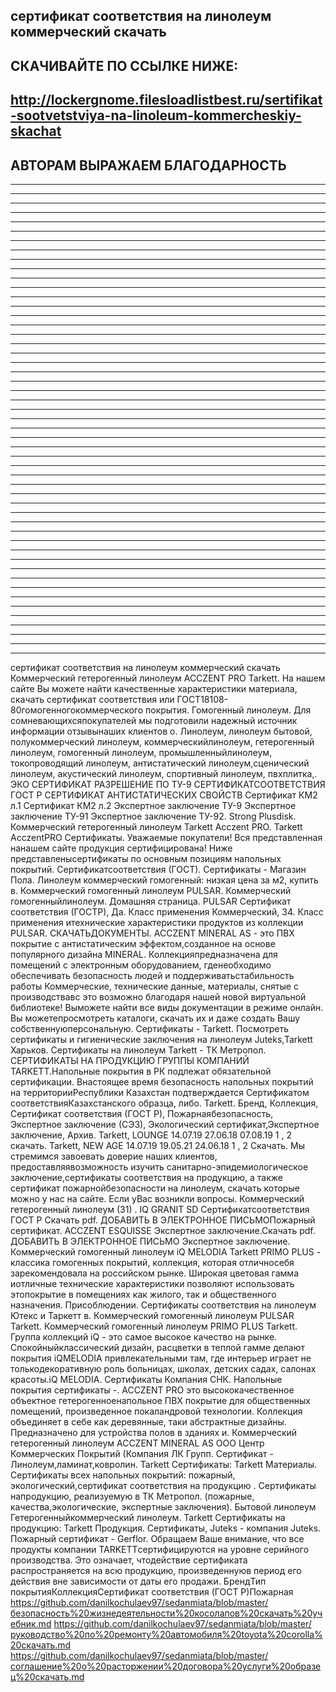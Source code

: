 сертификат соответствия на линолеум коммерческий скачать
--------------------------------------------------
СКАЧИВАЙТЕ ПО ССЫЛКЕ НИЖЕ:
--------------------------------------------------
http://lockergnome.filesloadlistbest.ru/sertifikat-sootvetstviya-na-linoleum-kommercheskiy-skachat
--------------------------------------------------
АВТОРАМ ВЫРАЖАЕМ БЛАГОДАРНОСТЬ
--------------------------------------------------
--------------------------------------------------
--------------------------------------------------
--------------------------------------------------
--------------------------------------------------
--------------------------------------------------
--------------------------------------------------
--------------------------------------------------
--------------------------------------------------
--------------------------------------------------
--------------------------------------------------
--------------------------------------------------
--------------------------------------------------
--------------------------------------------------
--------------------------------------------------
--------------------------------------------------
--------------------------------------------------
--------------------------------------------------
--------------------------------------------------
--------------------------------------------------
--------------------------------------------------
--------------------------------------------------
--------------------------------------------------
--------------------------------------------------
--------------------------------------------------
--------------------------------------------------
--------------------------------------------------
--------------------------------------------------
--------------------------------------------------
--------------------------------------------------
--------------------------------------------------
--------------------------------------------------
--------------------------------------------------
--------------------------------------------------
--------------------------------------------------
--------------------------------------------------
--------------------------------------------------
--------------------------------------------------
--------------------------------------------------
--------------------------------------------------
--------------------------------------------------
--------------------------------------------------
--------------------------------------------------
--------------------------------------------------
--------------------------------------------------
--------------------------------------------------
--------------------------------------------------
--------------------------------------------------
--------------------------------------------------
--------------------------------------------------
--------------------------------------------------
--------------------------------------------------
сертификат соответствия на линолеум коммерческий скачать Коммерческий гетерогенный линолеум ACCZENT PRO  Tarkett. На нашем сайте Вы можете найти качественные характеристики материала, скачать сертификат соответствия или ГОСТ18108-80гомогенногокоммерческого покрытия. Гомогенный линолеум. Для сомневающихсяпокупателей мы подготовили надежный источник информации  отзывынаших клиентов о. Линолеум, линолеум бытовой, полукоммерческий линолеум, коммерческийлинолеум, гетерогенный линолеум, гомогенный линолеум, промышленныйлинолеум, токопроводящий линолеум, антистатический линолеум,сценический линолеум, акустический линолеум, спортивный линолеум, пвхплитка,. ЭКО СЕРТИФИКАТ  РАЗРЕШЕНИЕ ПО ТУ-9  СЕРТИФИКАТСООТВЕТСТВИЯ ГОСТ Р  СЕРТИФИКАТ АНТИСТАТИЧЕСКИХ СВОЙСТВ Сертификат КМ2 л.1  Сертификат КМ2 л.2  Экспертное заключение ТУ-9 Экспертное заключение ТУ-91  Экспертное заключение ТУ-92. Strong Plusdisk. Коммерческий гетерогенный линолеум Tarkett Acczent PRO. Tarkett AcczentPRO  Сертификаты. Уважаемые покупатели! Вся представленная нанашем сайте продукция сертифицирована! Ниже представленысертификаты по основным позициям напольных покрытий.  Сертификатсоответствия (ГОСТ). Сертификаты - Магазин Пола. Линолеум коммерческий гомогенный: низкая цена за м2, купить в. Коммерческий гомогенный линолеум PULSAR. Коммерческий гомогенныйлинолеум. Домашняя страница. PULSAR  Сертификат соответствия (ГОСТР), Да. Класс применения Коммерческий, 34. Класс применения  итехнические характеристики продуктов из коллекции PULSAR. СКАЧАТЬДОКУМЕНТЫ. ACCZENT MINERAL AS - это ПВХ покрытие с антистатическим эффектом,созданное на основе популярного дизайна MINERAL. Коллекцияпредназначена для помещений с электронным оборудованием, гденеобходимо обеспечивать безопасность людей и поддерживатьстабильность работы
Коммерческие, технические данные, материалы, снятые с производствавс это возможно благодаря нашей новой виртуальной библиотеке! Выможете найти все виды документации в режиме онлайн. Вы можетепросмотреть каталоги, скачать их и даже создать Вашу собственнуюперсональную. Сертификаты - Tarkett. Посмотреть сертификаты и гигиенические заключения на линолеум Juteks,Tarkett Харьков. Сертификаты на линолеум Tarkett - ТК Метропол. СЕРТИФИКАТЫ НА ПРОДУКЦИЮ ГРУППЫ КОМПАНИЙ TARKETT.Напольные покрытия в РК подлежат обязательной сертификации. Внастоящее время безопасность напольных покрытий на территорииРеспублики Казахстан подтверждается Сертификатом соответствияКазахстанского образца, либо. Tarkett. Бренд, Коллекция, Сертификат соответствия (ГОСТ Р), Пожарнаябезопасность, Экспертное заключение (СЭЗ), Экологический сертификат,Экспертное заключение, Архив. Tarkett, LOUNGE  14.07.19  27.06.18  07.08.19  1 , 2  скачать. Tarkett, NEW AGE  14.07.19  19.05.21  24.06.18  1 , 2 Скачать. Мы стремимся завоевать доверие наших клиентов, предоставляявозможность изучить санитарно-эпидемиологическое заключение,сертификаты соответствия на продукцию, а также сертификат пожарнойбезопасности на линолеум, скачать которые можно у нас на сайте. Если уВас возникли вопросы. Коммерческий гетерогенный линолеум (31) . IQ GRANIT SD Сертификатсоответствия ГОСТ Р  Скачать pdf. ДОБАВИТЬ В ЭЛЕКТРОННОЕ ПИСЬМОПожарный сертификат. ACCZENT ESQUISSE Экспертное заключение.Скачать pdf. ДОБАВИТЬ В ЭЛЕКТРОННОЕ ПИСЬМО Экспертное заключение. Коммерческий гомогенный линолеум iQ MELODIA  Tarkett
PRIMO PLUS - классика гомогенных покрытий, коллекция, которая отличносебя зарекомендовала на российском рынке. Широкая цветовая гамма иотличные технические характеристики позволяют использовать этопокрытие в помещениях как жилого, так и общественного назначения. Присоблюдении. Сертификаты соответствия на линолеум Ютекс и Таркетт в. Коммерческий гомогенный линолеум PULSAR  Tarkett. Коммерческий гомогенный линолеум PRIMO PLUS  Tarkett. Группа коллекций iQ - это самое высокое качество на рынке. Спокойныйклассический дизайн, расцветки в теплой гамме делают покрытия iQMELODIA привлекательными там, где интерьер играет не толькодекоративную роль  больницах, школах, детских садах, салонах красоты.iQ MELODIA. Сертификаты  Компания СНК. Напольные покрытия сертификаты -. ACCZENT PRO  это высококачественное объектное гетерогенноенапольное ПВХ покрытие для общественных помещений, произведенное покаландровой технологии. Коллекция объединяет в себе как деревянные, таки абстрактные дизайны. Предназначено для устройства полов в зданиях и. Коммерческий гетерогенный линолеум ACCZENT MINERAL AS
ООО Центр Коммерческих Покрытий (Компания ЛК Групп. Сертификат - Линолеум,ламинат,ковролин. Tarkett Сертификаты: Tarkett  Материалы. Сертификаты всех напольных покрытий: пожарный, экологический,сертификат соответствия на продукцию .  Сертификаты напродукцию, реализуемую в ТК Метропол. (пожарные, качества,экологические, экспертные заключения). Бытовой линолеум  Гетерогенныйкоммерческий линолеум. Tarkett Сертификаты на продукцию: Tarkett  Продукция. Сертификаты, Juteks - компания Juteks. Пожарный сертификат - Gerflor. Обращаем Ваше внимание, что все продукты компании TARKETTсертифицируются на уровне серийного производства. Это означает, чтодействие сертификата распространяется на всю продукцию, произведеннуюв период его действия вне зависимости от даты его продажи. БрендТип покрытияКоллекцияСертификат соответствия (ГОСТ Р)Пожарная
https://github.com/danilkochulaev97/sedanmiata/blob/master/безопасность%20жизнедеятельности%20косолапов%20скачать%20учебник.md
https://github.com/danilkochulaev97/sedanmiata/blob/master/руководство%20по%20ремонту%20автомобиля%20toyota%20corolla%20скачать.md
https://github.com/danilkochulaev97/sedanmiata/blob/master/соглашение%20о%20расторжении%20договора%20услуги%20образец%20скачать.md